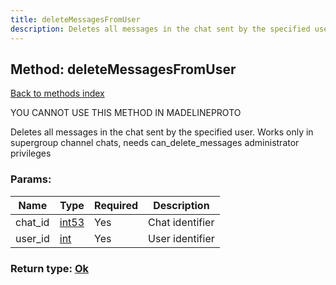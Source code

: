 ```yaml
---
title: deleteMessagesFromUser
description: Deletes all messages in the chat sent by the specified user. Works only in supergroup channel chats, needs can_delete_messages administrator privileges
---
```

## Method: deleteMessagesFromUser  
[Back to methods index](index.md)


YOU CANNOT USE THIS METHOD IN MADELINEPROTO


Deletes all messages in the chat sent by the specified user. Works only in supergroup channel chats, needs can_delete_messages administrator privileges

### Params:

| Name     |    Type       | Required | Description |
|----------|---------------|----------|-------------|
|chat\_id|[int53](../types/int53.md) | Yes|Chat identifier|
|user\_id|[int](../types/int.md) | Yes|User identifier|


### Return type: [Ok](../types/Ok.md)


